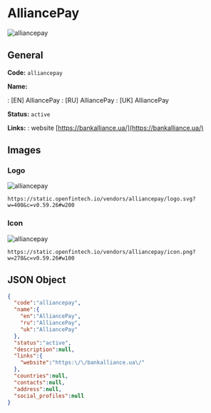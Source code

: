
# AlliancePay 
![alliancepay](https://static.openfintech.io/vendors/alliancepay/logo.svg?w=400&c=v0.59.26#w200)  

## General 
 
**Code:** `alliancepay` 
 
**Name:** 
 
:	[EN] AlliancePay 
:	[RU] AlliancePay 
:	[UK] AlliancePay 
 
**Status:** `active` 
 
**Links:** 
: website [https://bankalliance.ua/](https://bankalliance.ua/) 
 

## Images 

### Logo 
 
![alliancepay](https://static.openfintech.io/vendors/alliancepay/logo.svg?w=400&c=v0.59.26#w200)  

```
https://static.openfintech.io/vendors/alliancepay/logo.svg?w=400&c=v0.59.26#w200
```  

### Icon 
 
![alliancepay](https://static.openfintech.io/vendors/alliancepay/icon.png?w=278&c=v0.59.26#w100)  

```
https://static.openfintech.io/vendors/alliancepay/icon.png?w=278&c=v0.59.26#w100
```  

## JSON Object 

```json
{
  "code":"alliancepay",
  "name":{
    "en":"AlliancePay",
    "ru":"AlliancePay",
    "uk":"AlliancePay"
  },
  "status":"active",
  "description":null,
  "links":{
    "website":"https:\/\/bankalliance.ua\/"
  },
  "countries":null,
  "contacts":null,
  "address":null,
  "social_profiles":null
}
```  
